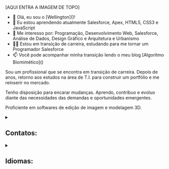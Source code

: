 [AQUI ENTRA A IMAGEM DE TOPO]

- 👋  Olá, eu sou o [Wellington](<a href="https://github.com/wellingtonmnf" target="_blank"></a>)!
- 🌱 Eu estou aprendendo atualmente Salesforce, Apex, HTML5, CSS3 e JavaScript
- 👀 Me interesso por: Programação, Desenvolvimento Web, Salesforce, Análise de Dados, Design Gráfico e Arquitetura e Urbanismo
- :man_technologist: Estou em transição de carreira, estudando para me tornar um Programador Salesforce 
- 📫 Você pode acompanhar minha transição lendo o meu blog [Algoritmo Biomimético](<a href="https://medium.com/algoritmo-biomimetico" target="_blank"></a>)

Sou um profissional que se encontra em transição de carreira. Depois de anos, retorno aos estudos na área de T.I. para construir um portfólio e me reinserir no mercado.

Tenho disposição para encarar mudanças. Aprendo, contribuo e evoluo diante das necessidades das demandas e oportunidades emergentes.

Proficiente em softwares de edição de imagem e modelagem 3D.

<details>
<summary><h2>Contatos:</h2></summary>

[![Email](https://img.shields.io/badge/Microsoft_Outlook-0078D4?style=for-the-badge&logo=microsoft-outlook&logoColor=white)](https://mailto:wellingtonmnf@outlook.com target:_blank)
[![Medium](https://img.shields.io/badge/Medium-12100E?style=for-the-badge&logo=medium&logoColor=white)](https://medium.com)
[![GitHub](https://img.shields.io/badge/GitHub-100000?style=for-the-badge&logo=github&logoColor=white)](https://github.com/wellingtonmnf)
[![LinkedIn](https://img.shields.io/badge/LinkedIn-0077B5?style=for-the-badge&logo=linkedin&logoColor=white)](https://linkedin.com/wellingtonmnf)
[![Twitter](https://img.shields.io/badge/Twitter-1DA1F2?style=for-the-badge&logo=twitter&logoColor=white)](https://twitter.com/wellingtonmnf)

</details>

<details>
<summary><h2>Idiomas:</h2></summary>

Idioma | Leitura | Escrita | Conversação
:---: | :---: | :---: | :---:
Português | Nativo | Nativo | Nativo
Inglês | Boa | Boa | Médio
Espanhol | Boa | Baixa | Não

</details>



<!---
wellingtonmnf/wellingtonmnf is a ✨ special ✨ repository because its `README.md` (this file) appears on your GitHub profile.
You can click the Preview link to take a look at your changes.
--->
